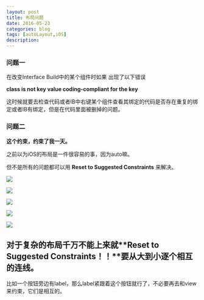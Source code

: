 ```yaml
---
layout: post
title: 布局问题
date: 2016-05-23
categories: blog
tags: [autoLayout,iOS]
description:  
---
```


### 问题一

在改变Interface Build中的某个组件时如果	出现了以下错误 

**class is not key value coding-compliant for the key**

这时候就要去检查代码或者IB中右键某个组件查看其绑定的代码是否存在重复的绑定或者IB有绑定，但是在代码里面被删掉的问题。

### 问题二 

**这个约束，约束了我一天。**

之前以为iOS的布局是一件很容易的事，因为auto嘛。

但不是所有的问题都可以用 **Reset to Suggested Constraints** 来解决。

![](http://7xuh4t.com1.z0.glb.clouddn.com/%E5%B1%8F%E5%B9%95%E5%BF%AB%E7%85%A7%202016-05-23%20%E4%B8%8B%E5%8D%8810.14.55.png)

![](http://7xuh4t.com1.z0.glb.clouddn.com/%E5%B1%8F%E5%B9%95%E5%BF%AB%E7%85%A7%202016-05-23%20%E4%B8%8B%E5%8D%8810.14.39.png)

![](http://7xuh4t.com1.z0.glb.clouddn.com/%E5%B1%8F%E5%B9%95%E5%BF%AB%E7%85%A7%202016-05-23%20%E4%B8%8B%E5%8D%8810.14.15.png)

![](http://7xuh4t.com1.z0.glb.clouddn.com/%E5%B1%8F%E5%B9%95%E5%BF%AB%E7%85%A7%202016-05-24%20%E4%B8%8B%E5%8D%886.25.39.png)

![](http://7xuh4t.com1.z0.glb.clouddn.com/%E5%B1%8F%E5%B9%95%E5%BF%AB%E7%85%A7%202016-05-24%20%E4%B8%8B%E5%8D%886.25.58.png)

## 对于复杂的布局千万不能上来就**Reset to Suggested Constraints！！**要从大到小逐个相互的连线。

比如一个按钮旁边有label，那么label紧跟着这个按钮就行了，不必要再去和view来约束，它们是相互的。

